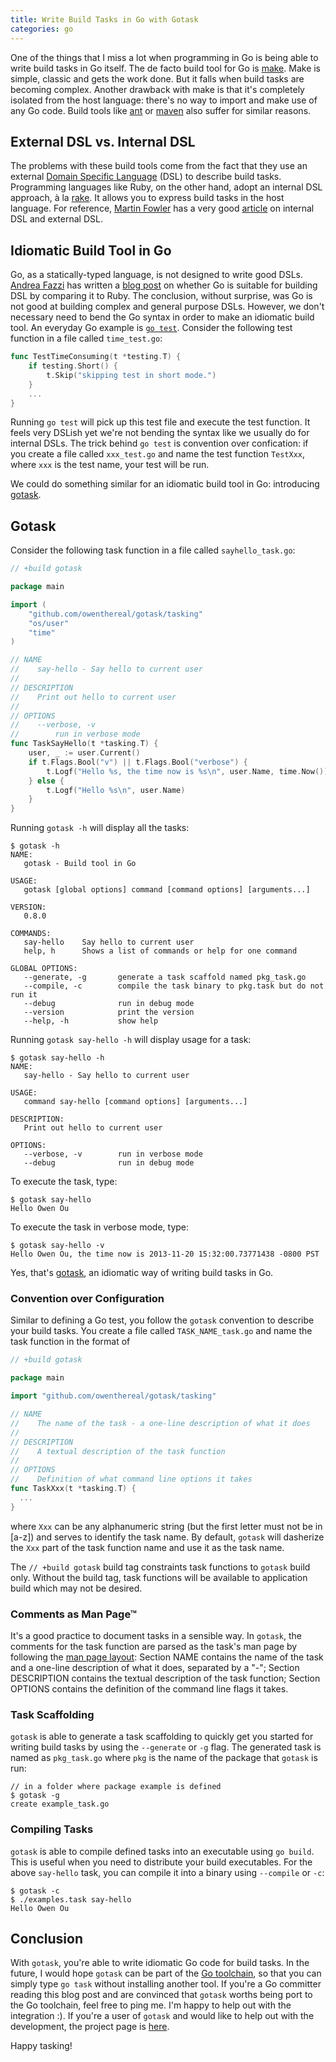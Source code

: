 ```yaml
---
title: Write Build Tasks in Go with Gotask
categories: go
---
```


One of the things that I miss a lot when programming in Go is being able to write build tasks in Go itself.
The de facto build tool for Go is [make](http://www.gnu.org/software/make/).
Make is simple, classic and gets the work done. But it falls when build tasks are becoming complex.
Another drawback with make is that it's completely isolated from the host language: there's no way to import and make use of any Go code.
Build tools like [ant](http://ant.apache.org/) or [maven](http://maven.apache.org/what-is-maven.html) also suffer for similar reasons.

## External DSL vs. Internal DSL

The problems with these build tools come from the fact that they use an external [Domain Specific Language](http://en.wikipedia.org/wiki/Domain_Specific_Language) (DSL) to describe build tasks.
Programming languages like Ruby, on the other hand, adopt an internal DSL approach, à la [rake](http://rake.rubyforge.org/).
It allows you to express build tasks in the host language.
For reference, [Martin Fowler](http://martinfowler.com/) has a very good [article](http://martinfowler.com/bliki/DomainSpecificLanguage.html) on internal DSL and external DSL.

## Idiomatic Build Tool in Go

Go, as a statically-typed language, is not designed to write good DSLs.
[Andrea Fazzi](https://twitter.com/remogatto) has written a [blog post](http://freecella.blogspot.ca/2010/03/is-go-suitable-for-building-dsl.html) on whether Go is suitable for building DSL by comparing it to Ruby.
The conclusion, without surprise, was Go is not good at building complex and general purpose DSLs.
However, we don't necessary need to bend the Go syntax in order to make an idiomatic build tool.
An everyday Go example is [`go test`](http://golang.org/pkg/testing/). Consider the following test function in a file called `time_test.go`:

```go
func TestTimeConsuming(t *testing.T) {
    if testing.Short() {
        t.Skip("skipping test in short mode.")
    }
    ...
}
```

Running `go test` will pick up this test file and execute the test function.
It feels very DSLish yet we're not bending the syntax like we usually do for internal DSLs.
The trick behind `go test` is convention over confication:
if you create a file called `xxx_test.go` and name the test function `TestXxx`, where `xxx` is the test name,
your test will be run.

We could do something similar for an idiomatic build tool in Go: introducing [gotask](https://github.com/owenthereal/gotask).

## Gotask

Consider the following task function in a file called `sayhello_task.go`:

```go
// +build gotask

package main

import (
    "github.com/owenthereal/gotask/tasking"
    "os/user"
    "time"
)

// NAME
//    say-hello - Say hello to current user
//
// DESCRIPTION
//    Print out hello to current user
//
// OPTIONS
//    --verbose, -v
//        run in verbose mode
func TaskSayHello(t *tasking.T) {
    user, _ := user.Current()
    if t.Flags.Bool("v") || t.Flags.Bool("verbose") {
        t.Logf("Hello %s, the time now is %s\n", user.Name, time.Now())
    } else {
        t.Logf("Hello %s\n", user.Name)
    }
}
```

Running `gotask -h` will display all the tasks:

```
$ gotask -h
NAME:
   gotask - Build tool in Go

USAGE:
   gotask [global options] command [command options] [arguments...]

VERSION:
   0.8.0

COMMANDS:
   say-hello    Say hello to current user
   help, h      Shows a list of commands or help for one command

GLOBAL OPTIONS:
   --generate, -g       generate a task scaffold named pkg_task.go
   --compile, -c        compile the task binary to pkg.task but do not run it
   --debug              run in debug mode
   --version            print the version
   --help, -h           show help
```

Running `gotask say-hello -h` will display usage for a task:

```
$ gotask say-hello -h
NAME:
   say-hello - Say hello to current user

USAGE:
   command say-hello [command options] [arguments...]

DESCRIPTION:
   Print out hello to current user

OPTIONS:
   --verbose, -v        run in verbose mode
   --debug              run in debug mode
```

To execute the task, type:

```
$ gotask say-hello
Hello Owen Ou
```
To execute the task in verbose mode, type:

```
$ gotask say-hello -v
Hello Owen Ou, the time now is 2013-11-20 15:32:00.73771438 -0800 PST
```

Yes, that's [gotask](https://github.com/owenthereal/gotask), an idiomatic way of writing build tasks in Go.

### Convention over Configuration

Similar to defining a Go test, you follow the `gotask` convention to describe your build tasks.
You create a file called `TASK_NAME_task.go` and name the task function in the format of

```go
// +build gotask

package main

import "github.com/owenthereal/gotask/tasking"

// NAME
//    The name of the task - a one-line description of what it does
//
// DESCRIPTION
//    A textual description of the task function
//
// OPTIONS
//    Definition of what command line options it takes
func TaskXxx(t *tasking.T) {
  ...
}
```

where `Xxx` can be any alphanumeric string (but the first letter must not be in [a-z]) and serves to identify the task name.
By default, `gotask` will dasherize the `Xxx` part of the task function name and use it as the task name.

The `// +build gotask` build tag constraints task functions to `gotask` build only. Without the build tag, task functions will be available to
application build which may not be desired.

### Comments as Man Page™

It's a good practice to document tasks in a sensible way.
In `gotask`, the comments for the task function are parsed as the task's man page by
following the [man page layout](http://en.wikipedia.org/wiki/Man_page#Layout):
Section NAME contains the name of the task and a one-line description of what it does, separated by a "-";
Section DESCRIPTION contains the textual description of the task function;
Section OPTIONS contains the definition of the command line flags it takes.

### Task Scaffolding

`gotask` is able to generate a task scaffolding to quickly get you started for writing build tasks by using the `--generate` or `-g` flag.
The generated task is named as `pkg_task.go` where `pkg` is the name of the package that `gotask` is run:

```
// in a folder where package example is defined
$ gotask -g
create example_task.go
```

### Compiling Tasks

`gotask` is able to compile defined tasks into an executable using `go build`.
This is useful when you need to distribute your build executables.
For the above `say-hello` task, you can compile it into a binary using `--compile` or `-c`:

```
$ gotask -c
$ ./examples.task say-hello
Hello Owen Ou
```

## Conclusion

With `gotask`, you're able to write idiomatic Go code for build tasks.
In the future, I would hope `gotask` can be part of the [Go toolchain](http://golang.org/src/cmd/go), so that you can simply type `go task` without installing another tool.
If you're a Go committer reading this blog post and are convinced that `gotask` worths being port to the Go toolchain, feel free to ping me. I'm happy to help out with the integration :).
If you're a user of `gotask` and would like to help out with the development, the project page is [here](https://github.com/owenthereal/gotask).

Happy tasking!
